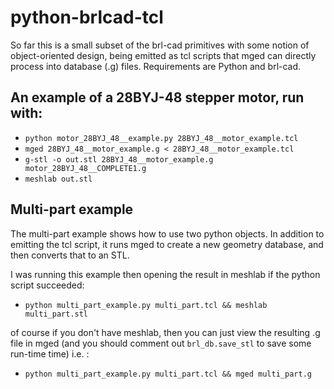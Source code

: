 # python-brlcad-tcl
So far this is a small subset of the brl-cad primitives with some notion of object-oriented design, being emitted as tcl scripts that mged can directly process into database (.g) files. Requirements are Python and brl-cad.



## An example of a 28BYJ-48 stepper motor, run with:  

* `python motor_28BYJ_48__example.py 28BYJ_48__motor_example.tcl`
* `mged 28BYJ_48__motor_example.g < 28BYJ_48__motor_example.tcl`
* `g-stl -o out.stl 28BYJ_48__motor_example.g motor_28BYJ_48__COMPLETE1.g`
* `meshlab out.stl`


## Multi-part example

The multi-part example shows how to use two python objects. In addition to emitting the tcl script, it runs mged to create a new geometry database, and then converts that to an STL.

I was running this example then opening the result in meshlab if the python script succeeded:
* `python multi_part_example.py multi_part.tcl && meshlab multi_part.stl`

of course if you don't have meshlab, then you can just view the resulting .g file in mged (and you should comment out `brl_db.save_stl` to save some run-time time) i.e. :
* `python multi_part_example.py multi_part.tcl && mged multi_part.g`